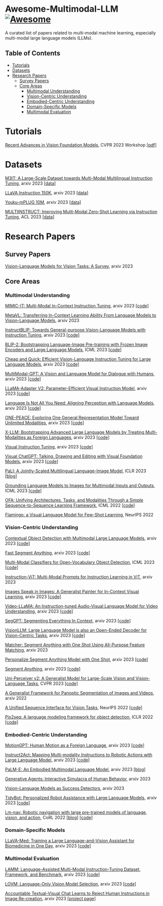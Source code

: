 # Awesome-Multimodal-LLM [![Awesome](https://awesome.re/badge.svg)](https://awesome.re)
A curated list of papers related to multi-modal machine learning, especially multi-modal large language models (LLMs).

## Table of Contents
- [Tutorials](#tutorials)
- [Datasets](#datasets)
- [Research Papers](#research-papers)
  - [Survey Papers](#survey-papers)
  - [Core Areas](#core-areas)
    - [Multimodal Understanding](#multimodal-understanding)
    - [Vision-Centric Understanding](#vision-centric-understanding)
    - [Embodied-Centric Understanding](#embodied-centric-understanding)
    - [Domain-Specific Models](#domain-specific-models)
    - [Multimodal Evaluation](#multimodal-evaluation)

# Tutorials

[Recent Advances in Vision Foundation Models](https://vlp-tutorial.github.io/), CVPR 2023 Workshop [[pdf]](https://datarelease.blob.core.windows.net/tutorial/vision_foundation_models_2023/slides/Chunyuan_cvpr2023_tutorial_lmm.pdf)

# Datasets

[M3IT: A Large-Scale Dataset towards Multi-Modal Multilingual Instruction Tuning](https://arxiv.org/abs/2306.04387), arxiv 2023 [[data]](https://huggingface.co/datasets/MMInstruction/M3IT)

[LLaVA Instruction 150K](https://llava-vl.github.io/), arxiv 2023 [[data]](https://huggingface.co/datasets/liuhaotian/LLaVA-Instruct-150K)

[Youku-mPLUG 10M](https://arxiv.org/abs/2306.04362), arxiv 2023 [[data]](https://github.com/X-PLUG/Youku-mPLUG)

[MULTIINSTRUCT: Improving Multi-Modal Zero-Shot Learning via Instruction Tuning](https://arxiv.org/abs/2212.10773), ACL 2023 [[data]](https://github.com/VT-NLP/MultiInstruct)


# Research Papers

## Survey Papers

[Vision-Language Models for Vision Tasks: A Survey](https://arxiv.org/abs/2304.00685), arxiv 2023


## Core Areas

### Multimodal Understanding

[MIMIC-IT: Multi-Modal In-Context Instruction Tuning](https://arxiv.org/abs/2305.03726), arxiv 2023 [[code]](https://github.com/Luodian/Otter)

[MetaVL: Transferring In-Context Learning Ability From Language Models to Vision-Language Models](https://arxiv.org/abs/2306.01311), arxiv 2023

[InstructBLIP: Towards General-purpose Vision-Language Models with Instruction Tuning](https://arxiv.org/abs/2305.06500), arxiv 2023 [[code]](https://github.com/salesforce/LAVIS/tree/main/projects/instructblip) 

[BLIP-2: Bootstrapping Language-Image Pre-training with Frozen Image Encoders and Large Language Models](https://arxiv.org/abs/2301.12597), ICML 2023 [[code]](https://github.com/salesforce/LAVIS/tree/main/projects/blip2)

[Cheap and Quick: Efficient Vision-Language Instruction Tuning for Large Language Models](https://arxiv.org/abs/2305.15023), arxiv 2023 [[code]](https://github.com/luogen1996/LaVIN)

[MultiModal-GPT: A Vision and Language Model for Dialogue with Humans](https://arxiv.org/abs/2305.04790), arxiv 2023 [[code]](https://github.com/open-mmlab/Multimodal-GPT)

[LLaMA-Adapter V2: Parameter-Efficient Visual Instruction Model](https://arxiv.org/abs/2304.15010), arxiv 2023 [[code]](https://github.com/ZrrSkywalker/LLaMA-Adapter)

[Language Is Not All You Need: Aligning Perception with Language Models](https://arxiv.org/abs/2302.14045v2), arxiv 2023 [[code]](https://github.com/microsoft/unilm)

[ONE-PEACE: Exploring One General Representation Model Toward Unlimited Modalities](http://arxiv.org/abs/2305.11172), arxiv 2023 [[code]](https://github.com/OFA-Sys/ONE-PEACE)

[X-LLM: Bootstrapping Advanced Large Language Models by Treating Multi-Modalities as Foreign Languages](https://arxiv.org/abs/2305.04160), arxiv 2023 [[code]](https://github.com/phellonchen/X-LLM)

[Visual Instruction Tuning](https://arxiv.org/abs/2304.08485), arxiv 2023 [[code]](https://github.com/haotian-liu/LLaVA)

[Visual ChatGPT: Talking, Drawing and Editing with Visual Foundation Models](https://arxiv.org/abs/2303.04671), arxiv 2023 [[code]](https://github.com/microsoft/TaskMatrix)

[PaLI: A Jointly-Scaled Multilingual Language-Image Model](http://arxiv.org/abs/2209.06794), ICLR 2023 [[blog]](https://ai.googleblog.com/2022/09/pali-scaling-language-image-learning-in.html)

[Grounding Language Models to Images for Multimodal Inputs and Outputs](https://arxiv.org/abs/2301.13823), ICML 2023 [[code]](https://github.com/kohjingyu/fromage)

[OFA: Unifying Architectures, Tasks, and Modalities Through a Simple Sequence-to-Sequence Learning Framework](https://arxiv.org/abs/2202.03052), ICML 2022 [[code]](https://github.com/OFA-Sys/OFA)

[Flamingo: a Visual Language Model for Few-Shot Learning](https://arxiv.org/abs/2204.14198), NeurIPS 2022


### Vision-Centric Understanding

[Contextual Object Detection with Multimodal Large Language Models](https://arxiv.org/abs/2305.18279), arxiv 2023 [[code]](https://github.com/yuhangzang/ContextDET)

[Fast Segment Anything](https://arxiv.org/abs/2306.12156), arxiv 2023 [[code]](https://github.com/CASIA-IVA-Lab/FastSAM)

[Multi-Modal Classifiers for Open-Vocabulary Object Detection](https://arxiv.org/abs/2306.05493), ICML 2023 [[code]](https://github.com/prannaykaul/mm-ovod)

[Instruction-ViT: Multi-Modal Prompts for Instruction Learning in ViT](https://arxiv.org/abs/2305.00201), arxiv 2023

[Images Speak in Images: A Generalist Painter for In-Context Visual Learning](https://arxiv.org/abs/2212.02499), arxiv 2023 [[code]](https://github.com/baaivision/Painter)

[Video-LLaMA: An Instruction-tuned Audio-Visual Language Model for Video Understanding](https://arxiv.org/abs/2306.02858), arxiv 2023 [[code]](https://github.com/DAMO-NLP-SG/Video-LLaMA)

[SegGPT: Segmenting Everything In Context](http://arxiv.org/abs/2304.03284), arxiv 2023 [[code]](https://github.com/baaivision/Painter)

[VisionLLM: Large Language Model is also an Open-Ended Decoder for Vision-Centric Tasks](http://arxiv.org/abs/2305.11175), arxiv 2023 [[code]](https://github.com/OpenGVLab/VisionLLM)

[Matcher: Segment Anything with One Shot Using All-Purpose Feature Matching](https://arxiv.org/abs/2305.13310), arxiv 2023

[Personalize Segment Anything Model with One Shot](https://arxiv.org/abs/2305.03048), arxiv 2023 [[code]](https://github.com/ZrrSkywalker/Personalize-SAM)

[Segment Anything](https://arxiv.org/abs/2304.02643), arxiv 2023 [[code]](https://github.com/facebookresearch/segment-anything)

[Uni-Perceiver v2: A Generalist Model for Large-Scale Vision and Vision-Language Tasks](https://arxiv.org/abs/2211.09808), CVPR 2023 [[code]](https://github.com/fundamentalvision/Uni-Perceiver)

[A Generalist Framework for Panoptic Segmentation of Images and Videos](https://arxiv.org/abs/2210.06366), arxiv 2022 

[A Unified Sequence Interface for Vision Tasks](http://arxiv.org/abs/2206.07669), NeurIPS 2022 [[code]](https://github.com/google-research/pix2seq)

[Pix2seq: A language modeling framework for object detection](https://arxiv.org/abs/2109.10852), ICLR 2022 [[code]](https://github.com/google-research/pix2seq)


### Embodied-Centric Understanding

[MotionGPT: Human Motion as a Foreign Language](https://arxiv.org/abs//2306.14795), arxiv 2023 [[code]](https://github.com/OpenMotionLab/MotionGPT)

[Instruct2Act: Mapping Multi-modality Instructions to Robotic Actions with Large Language Model](https://arxiv.org/abs/2305.11176), arxiv 2023 [[code]](https://github.com/OpenGVLab/Instruct2Act)

[PaLM-E: An Embodied Multimodal Language Model](https://arxiv.org/abs/2303.03378), arxiv 2023 [[blog]](https://palm-e.github.io/)

[Generative Agents: Interactive Simulacra of Human Behavior](https://arxiv.org/abs/2304.03442), arxiv 2023

[Vision-Language Models as Success Detectors](https://arxiv.org/abs/2303.07280), arxiv 2023

[TidyBot: Personalized Robot Assistance with Large Language Models](https://arxiv.org/abs/2305.05658), arxiv 2023 [[code]](https://github.com/jimmyyhwu/tidybot)

[Lm-nav: Robotic navigation with large pre-trained models of language, vision, and action](https://arxiv.org/abs/2207.04429), CoRL 2022 [[blog]](https://sites.google.com/view/lmnav) [[code]](https://github.com/blazejosinski/lm_nav)



### Domain-Specific Models

[LLaVA-Med: Training a Large Language-and-Vision Assistant for Biomedicine in One Day](http://arxiv.org/abs/2306.00890), arxiv 2023 [[code]](https://github.com/microsoft/LLaVA-Med)

### Multimodal Evaluation

[LAMM: Language-Assisted Multi-Modal Instruction-Tuning Dataset, Framework, and Benchmark](https://arxiv.org/abs/2306.06687), arxiv 2023 [[code]](https://github.com/OpenLAMM/LAMM)

[LOVM: Language-Only Vision Model Selection](https://arxiv.org/abs/2306.08893), arxiv 2023 [[code]](https://github.com/orrzohar/LOVM)

[Accountable Textual-Visual Chat Learns to Reject Human Instructions in Image Re-creation](https://arxiv.org/abs/2303.05983), arxiv 2023 [[project page]](https://matrix-alpha.github.io/)

